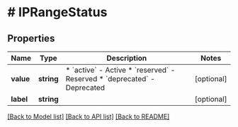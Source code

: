 # # IPRangeStatus

## Properties

Name | Type | Description | Notes
------------ | ------------- | ------------- | -------------
**value** | **string** | * &#x60;active&#x60; - Active * &#x60;reserved&#x60; - Reserved * &#x60;deprecated&#x60; - Deprecated | [optional]
**label** | **string** |  | [optional]

[[Back to Model list]](../../README.md#models) [[Back to API list]](../../README.md#endpoints) [[Back to README]](../../README.md)
